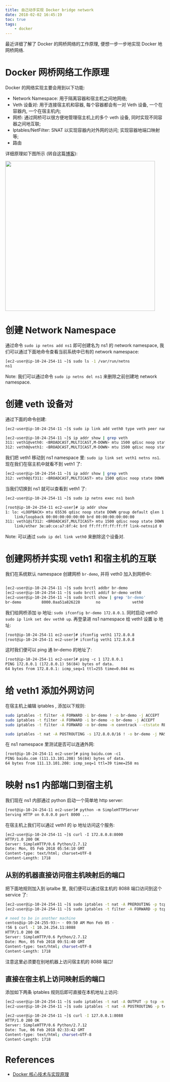 ```yaml
---
title: 自己动手实现 Docker bridge network
date: 2018-02-02 16:45:19
toc: true
tags:
    - docker
---
```


最近详细了解了 Docker 的网桥网络的工作原理, 便想一步一步地实现 Docker 地网桥网络.

<!--more-->

# Docker 网桥网络工作原理

Docker 的网络实现主要会用到以下功能:

* Network Namespace: 用于隔离容器和宿主机之间地网络;
* Veth 设备对: 用于连接宿主机和容器, 每个容器都会有一对 Veth 设备, 一个在容器内, 一个在宿主机内;
* 网桥: 通过网桥可以很方便地管理宿主机上的多个 veth 设备, 同时实现不同容器之间地互联;
* Iptables/NetFilter: SNAT 以实现容器内对外网的访问; 实现容器地端口映射等;
* 路由

详细原理如下图所示 (转自这篇[博客](https://draveness.me/docker)):

<img src="http://on2hdrotz.bkt.clouddn.com/blog/1517801503362.png" width="473"/>

# 创建 Network Namespace

通过命令 `sudo ip netns add ns1` 即可创建名为 ns1 的 network namespace, 我们可以通过下面地命令查看当前系统中已有的 network namespace:

```sh
[ec2-user@ip-10-24-254-11 ~]$ sudo ls -1 /var/run/netns
ns1
```

Note: 我们可以通过命令 `sudo ip netns del ns1` 来删除之前创建地 network namespace.

# 创建 veth 设备对 

通过下面的命令创建:

```sh
[ec2-user@ip-10-24-254-11 ~]$ sudo ip link add veth0 type veth peer name veth1

[ec2-user@ip-10-24-254-11 ~]$ ip addr show | grep veth
311: veth1@veth0: <BROADCAST,MULTICAST,M-DOWN> mtu 1500 qdisc noop state DOWN group default qlen 1000
312: veth0@veth1: <BROADCAST,MULTICAST,M-DOWN> mtu 1500 qdisc noop state DOWN group default qlen 1000
```

我们把 veth1 移动到 ns1 namespace 里: `sudo ip link set veth1 netns ns1`. 现在我们在宿主机中就看不到 veth1 了:

```sh
[ec2-user@ip-10-24-254-11 ~]$ ip addr show | grep veth
312: veth0@if311: <BROADCAST,MULTICAST> mtu 1500 qdisc noop state DOWN group default qlen 1000
```

当我们切换到 ns1 就可以查看到 veth1 了:

```txt
[ec2-user@ip-10-24-254-11 ~]$ sudo ip netns exec ns1 bash

[root@ip-10-24-254-11 ec2-user]# ip addr show
1: lo: <LOOPBACK> mtu 65536 qdisc noop state DOWN group default qlen 1
    link/loopback 00:00:00:00:00:00 brd 00:00:00:00:00:00
311: veth1@if312: <BROADCAST,MULTICAST> mtu 1500 qdisc noop state DOWN group default qlen 1000
    link/ether 3e:a0:ce:a7:8f:4c brd ff:ff:ff:ff:ff:ff link-netnsid 0
```

Note: 可以通过 `sudo ip del link veth0` 来删除这个设备对.

# 创建网桥并实现 veth1 和宿主机的互联

我们在系统默认 namespace 创建网桥 `br-demo`, 并将 veth0 加入到网桥中:

```sh

[ec2-user@ip-10-24-254-11 ~]$ sudo brctl addbr br-demo
[ec2-user@ip-10-24-254-11 ~]$ sudo brctl addif br-demo veth0
[ec2-user@ip-10-24-254-11 ~]$ sudo brctl show | grep 'br-demo'
br-demo         8000.0aa51a826228       no              veth0
```

我们给网桥添加 ip 地址: `sudo ifconfig br-demo 172.8.0.1`. 同时启动 veth0 `sudo ip link set dev veth0 up`. 再登录进 ns1 namespace 给 veth1 设置 ip 地址:

```txt
[root@ip-10-24-254-11 ec2-user]# ifconfig veth1 172.8.0.8
[root@ip-10-24-254-11 ec2-user]# ifconfig veth1 172.8.0.8
```

这时我们便可以 ping 通 br-demo 的地址了:

```txt
[root@ip-10-24-254-11 ec2-user]# ping -c 1 172.8.0.1
PING 172.8.0.1 (172.8.0.1) 56(84) bytes of data.
64 bytes from 172.8.0.1: icmp_seq=1 ttl=255 time=0.044 ms
```

# 给 veth1 添加外网访问

在宿主机上编辑 iptables , 添加以下规则:

```sh
sudo iptables -t filter -A FORWARD -i br-demo ! -o br-demo -j ACCEPT
sudo iptables -t filter -A FORWARD -i br-demo -o br-demo -j ACCEPT
sudo iptables -t filter -A FORWARD -o br-demo -m conntrack --ctstate RELATED,ESTABLISHED -j ACCEPT

sudo iptables -t nat -A POSTROUTING -s 172.8.0.0/16 ! -o br-demo -j MASQUERADE
```

在 ns1 namespace 里测试是否可以连通外网:

```txt
[root@ip-10-24-254-11 ec2-user]# ping baidu.com -c1
PING baidu.com (111.13.101.208) 56(84) bytes of data.
64 bytes from 111.13.101.208: icmp_seq=1 ttl=39 time=258 ms
```

# 映射 ns1 内部端口到宿主机

我们现在 ns1 内部通过 python 启动一个简单地 http server:

```txt
[root@ip-10-24-254-11 ec2-user]# python -m SimpleHTTPServer
Serving HTTP on 0.0.0.0 port 8000 ...
```

在宿主机上我们可以通过 veth1 的 ip 地址访问这个服务:

```txt
[ec2-user@ip-10-24-254-11 ~]$ curl -I 172.8.0.8:8000
HTTP/1.0 200 OK
Server: SimpleHTTP/0.6 Python/2.7.12
Date: Mon, 05 Feb 2018 05:54:10 GMT
Content-type: text/html; charset=UTF-8
Content-Length: 1718
```

## 从别的机器直接访问宿主机映射后的端口

把下面地规则加入到 iptalbe 里, 我们便可以通过宿主机的 8088 端口访问到这个 service 了:

```sh
[ec2-user@ip-10-24-254-11 ~]$ sudo iptables -t nat -A PREROUTING -p tcp -m tcp --dport 8088 -j DNAT --to-destination 172.8.0.8:8000
[ec2-user@ip-10-24-254-11 ~]$ sudo iptables -t filter -A FORWARD -p tcp -m tcp --dport 8000 -j ACCEPT

# need to be in another machine
centos@ip-10-24-255-93:~ · 09:50 AM Mon Feb 05 ·
!56 $ curl -I 10.24.254.11:8088
HTTP/1.0 200 OK
Server: SimpleHTTP/0.6 Python/2.7.12
Date: Mon, 05 Feb 2018 09:51:40 GMT
Content-type: text/html; charset=UTF-8
Content-Length: 1718
```

注意这里必须要在别地机器上访问宿主机的 8088 端口! 

## 直接在宿主机上访问映射后的端口

添加如下两条 iptables 规则后即可直接在本机地址上访问:

```sh
[ec2-user@ip-10-24-254-11 ~]$ sudo iptables -t nat -A OUTPUT -p tcp -m tcp --dport 8088 -j DNAT --to-destination 172.8.0.8:8000
[ec2-user@ip-10-24-254-11 ~]$ sudo iptables -t nat -A POSTROUTING -p tcp -m tcp --dport 8000 -j MASQUERADE

[ec2-user@ip-10-24-254-11 ~]$ curl -I 127.0.0.1:8088
HTTP/1.0 200 OK
Server: SimpleHTTP/0.6 Python/2.7.12
Date: Tue, 06 Feb 2018 02:33:42 GMT
Content-type: text/html; charset=UTF-8
Content-Length: 1718
```

# References

- [Docker 核心技术与实现原理](https://draveness.me/docker)
